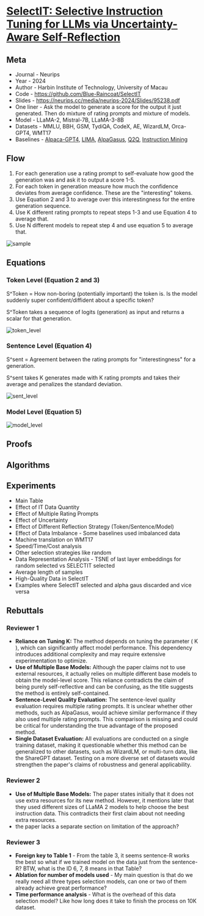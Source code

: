 # [SelectIT: Selective Instruction Tuning for LLMs via Uncertainty-Aware Self-Reflection](https://openreview.net/forum?id=QNieOPt4fg)

## Meta

* Journal   - Neurips
* Year      - 2024
* Author    - Harbin Institute of Technology, University of Macau
* Code      - https://github.com/Blue-Raincoat/SelectIT
* Slides    - https://neurips.cc/media/neurips-2024/Slides/95238.pdf
* One liner - Ask the model to generate a score for the output it just generated. Then do mixture of rating prompts and mixture of models.
* Model     - LLaMA-2, Mistral-7B, LLaMA-3-8B 
* Datasets  - MMLU, BBH, GSM, TydiQA, CodeX, AE, WizardLM, Orca-GPT4, WMT17
* Baselines - [Alpaca-GPT4](./Alpaca-GPT4.md), [LIMA](./LIMA.md), [AlpaGasus](./AlpaGaus.md), [Q2Q](./Q2Q.md), [Instruction Mining](./InstructionMining.md)

## Flow

1. For each generation use a rating prompt to self-evaluate how good the generation was and ask it to output a score 1-5.
2. For each token in generation measure how much the confidence deviates from average confidence. These are the "interesting" tokens.
3. Use Equation 2 and 3 to average over this interestingness for the entire generation sequence.
4. Use K different rating prompts to repeat steps 1-3 and use Equation 4 to average that.
5. Use N different models to repeat step 4 and use equation 5 to average that.

![sample](SELECTIT/sample.png)

## Equations

### Token Level (Equation 2 and 3)

S^Token = How non-boring (potentially important) the token is. Is the model suddenly super confident/diffident about a specific token?

S^Token takes a sequence of logits (generation) as input and returns a scalar for that generation.

![token_level](SELECTIT/token_level.png)

### Sentence Level (Equation 4)

S^sent = Agreement between the rating prompts for "interestingness" for a generation.

S^sent takes K generates made with K rating prompts and takes their average and penalizes the standard deviation.

![sent_level](SELECTIT/sent_level.png)

### Model Level (Equation 5)

![model_level](SELECTIT/model_level.png)

## Proofs

## Algorithms

## Experiments

* Main Table
* Effect of IT Data Quantity
* Effect of Multiple Rating Prompts
* Effect of Uncertainty
* Effect of Different Reflection Strategy (Token/Sentence/Model)
* Effect of Data Imbalance - Some baselines used imbalanced data
* Machine translation on WMT17
* Speed/Time/Cost analysis
* Other selection strategies like random
* Data Representation Analysis - TSNE of last layer embeddings for random selected vs SELECTIT selected
* Average length of samples
* High-Quality Data in SelectIT
* Examples where SelectIT selected and alpha gaus discarded and vice versa

## Rebuttals

### Reviewer 1

* **Reliance on Tuning K:** The method depends on tuning the parameter ( K ), which can significantly affect model performance. This dependency introduces additional complexity and may require extensive experimentation to optimize.
* **Use of Multiple Base Models:** Although the paper claims not to use external resources, it actually relies on multiple different base models to obtain the model-level score. This reliance contradicts the claim of being purely self-reflective and can be confusing, as the title suggests the method is entirely self-contained.
* **Sentence-Level Quality Evaluation:** The sentence-level quality evaluation requires multiple rating prompts. It is unclear whether other methods, such as AlpaGasus, would achieve similar performance if they also used multiple rating prompts. This comparison is missing and could be critical for understanding the true advantage of the proposed method.
* **Single Dataset Evaluation:** All evaluations are conducted on a single training dataset, making it questionable whether this method can be generalized to other datasets, such as WizardLM, or multi-turn data, like the ShareGPT dataset. Testing on a more diverse set of datasets would strengthen the paper's claims of robustness and general applicability.

### Reviewer 2

* **Use of Multiple Base Models:** The paper states initially that it does not use extra resources for its new method. However, it mentions later that they used different sizes of LLaMA 2 models to help choose the best instruction data. This contradicts their first claim about not needing extra resources.
* the paper lacks a separate section on limitation of the approach?

### Reviewer 3

* **Foreign key to Table 1** - From the table 3, it seems sentence-R works the best so what if we trained model on the data just from the sentence-R? BTW, what is the ID 6, 7, 8 means in that Table?
* **Ablation for number of models used** - My main question is that do we really need all three types selection models, can one or two of them already achieve great performance?
* **Time performance analysis** - What is the overhead of this data selection model? Like how long does it take to finish the process on 10K dataset.
